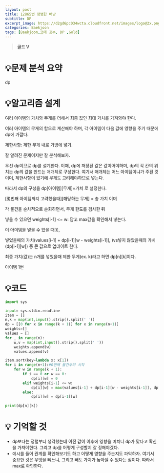 ```yaml
---
layout: post
title: 12865번 평범한 배낭
subtitle: DP
excerpt_image: https://d2gd6pc034wcta.cloudfront.net/images/logo@2x.png
categories: Baekjoon
tags: [Baekjoon,코테 공부, DP ,Gold]
---
```


> **골드 V**
> 

# 💡**문제 분석 요약**

dp

# 💡**알고리즘 설계**

여러 아이템의 가치와 무게를 더해서 최종 값인 최대 가치를 가져와야 한다. 

여러 아이템의 무게의 합으로 계산해야 하며, 각 아이템이 다음 값에 영향을 주기 때문에 dp에 가깝다. 

제한사항:  제한 무게 내로 가방에 넣기. 

잘 알려진 문제이지만 잘 분석해보자.

우선 dp이므로 dp를 설계한다. 이때, dp에 저장된 값은 값이어야하며, dp의 각 칸의 위치는 dp의 값을 만드는 매개체로 구성한다. 여기서 매개체는 어느 아이템이냐가 주된 것이며, 제한사항이 있기에 무게도 고려해야하므로 넣는다.

따라서 dp의 구성을 dp[아이템][무게]=가치 로 설정한다.

[몇번째 아이템까지 고려했을때][해당하는 무게] = 총 가치 이며

각 물건을 순차적으로 순회하면서, 무게 한도를 검사한 뒤

넣을 수 있으면 weights[i-1] <= w: 담고 max값을 확인해서 넣는다.

이 아이템을 넣을 수 있을 때[i], 

넣었을때의 가치(values[i-1] + dp[i-1][w - weights[i-1]], )vs넣지 않았을때의 가치(dp[i-1][w]) 중 큰 값으로 업데이트 한다. 

최종 가치(값)는  n개를 넣었을때 제한 무게(ex. k)라고 하면 dp[n][k]이다.

아이템 1번

# 💡코드

```python
import sys

input= sys.stdin.readline
item = []
n,k = map(int,input().strip().split(' '))
dp = [[0 for x in range(k + 1)] for x in range(n+1)]
weights=[]
values = []
for _ in range(n):
    w,v = map(int,input().strip().split(' '))
    weights.append(w)
    values.append(v)

item.sort(key=lambda x: x[1])
for i in range(n+1):#0번째 물건부터 시작
    for w in range(k + 1):
        if i == 0 or w == 0:
            dp[i][w] = 0
        elif weights[i-1] <= w:
            dp[i][w] = max(values[i-1] + dp[i-1][w - weights[i-1]], dp[i-1][w])
        else:
            dp[i][w] = dp[i-1][w]
            
print(dp[n][k])

```

# 💡 기억할 것

- dp보다는 정렬부터 생각했는데 이전 값이 이후에 영향을 미치니 dp가 맞다고 확신을 가져야한다. 그리고 dp를 어떻게 구성할지 잘 정해야겠다.
- 예시를 들어 관계를 확인해보기도 하고 어떻게 영향을 주는지도 파악하자. 여기서 중요한 것은 무엇을 뺴느냐, 그리고 빼도 가치가 높아질 수 있다는 점이다. 따라서 max로 확인한다.